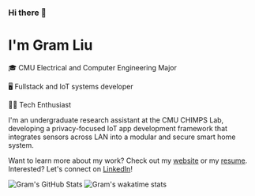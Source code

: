 ### Hi there 👋

# I'm Gram Liu

🎓 CMU Electrical and Computer Engineering Major

🖥️ Fullstack and IoT systems developer

👨‍💻 Tech Enthusiast

I'm an undergraduate research assistant at the CMU CHIMPS Lab, developing a privacy-focused IoT app development framework that integrates sensors across LAN into a modular and secure smart home system.

Want to learn more about my work? Check out my [website](https://gramliu.com) or my [resume](https://gramliu.com/resume).<br>
Interested? Let's connect on [LinkedIn](https://www.linkedin.com/in/gramliu/)!

![Gram's GitHub Stats](https://github-readme-stats.vercel.app/api?username=gramliu&hide=stars&count_private=true&show_icons=true&include_all_commits=true)
![Gram's wakatime stats](https://github-readme-stats.vercel.app/api/wakatime?username=gramliu)
